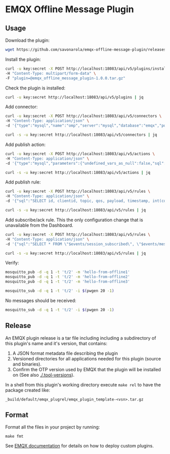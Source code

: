 # EMQX Offline Message Plugin

## Usage

Download the plugin:

```bash
wget https://github.com/savonarola/emqx-offline-message-plugin/releases/download/v0.0.4/emqx_offline_message_plugin-1.0.0.tar.gz
```

Install the plugin:

```bash
curl -u key:secret -X POST http://localhost:18083/api/v5/plugins/install \
-H "Content-Type: multipart/form-data" \
-F "plugin=@emqx_offline_message_plugin-1.0.0.tar.gz"
```

Check the plugin is installed:

```bash
curl -u key:secret http://localhost:18083/api/v5/plugins | jq
```

Add connector:

```bash
curl -u key:secret -X POST http://localhost:18083/api/v5/connectors \
-H "Content-Type: application/json" \
-d '{"type":"mysql","name":"omp","server":"mysql","database":"emqx","pool_size":8,"username":"emqx","password":"public","resource_opts":{"start_timeout":"5s","health_check_interval":"15s"}}'

curl -s -u key:secret http://localhost:18083/api/v5/connectors | jq
```

Add publish action:

```bash
curl -u key:secret -X POST http://localhost:18083/api/v5/actions \
-H "Content-Type: application/json" \
-d '{"type":"mysql","parameters":{"undefined_vars_as_null":false,"sql":"insert into mqtt_msg(msgid, sender, topic, qos, retain, payload, arrived) values(${id}, ${clientid}, ${topic}, ${qos}, ${retain}, ${payload}, FROM_UNIXTIME(${timestamp}/1000))"},"name":"omp_publish_action","enable":true,"connector":"omp"}'

curl -s -u key:secret http://localhost:18083/api/v5/actions | jq
```

Add publish rule:

```bash
curl -u key:secret -X POST http://localhost:18083/api/v5/rules \
-H "Content-Type: application/json" \
-d '{"sql":"SELECT id, clientid, topic, qos, payload, timestamp, int(coalesce(flags.retain, 0)) as retain FROM \"t/#\" WHERE qos = 1 or qos = 2","name":"omp_publish_rule","description":"Offline Message Plugin Publish Action","actions":["mysql:omp_publish_action"]}'

curl -s -u key:secret http://localhost:18083/api/v5/rules | jq
```

Add subscribe/ack rule.
This the only configuration change that is unavailable from the Dashboard.

```bash
curl -u key:secret -X POST http://localhost:18083/api/v5/rules \
-H "Content-Type: application/json" \
-d '{"sql":"SELECT * FROM \"$events/session_subscribed\", \"$events/message_acked\" WHERE topic =~ '"'"'t/#'"'"'","name":"omp_subscribe_ack_rule","description":"Offline Message Plugin Subscribe/Ack Action","actions":[{"function":"emqx_omp:action","args":{"opts":{},"connector_name":"mysql:omp"}}]}'

curl -s -u key:secret http://localhost:18083/api/v5/rules | jq
```

Verify:

```bash
mosquitto_pub -d -q 1 -t 't/2' -m 'hello-from-offline1'
mosquitto_pub -d -q 1 -t 't/2' -m 'hello-from-offline2'
mosquitto_pub -d -q 1 -t 't/2' -m 'hello-from-offline3'

mosquitto_sub -d -q 1 -t 't/2' -i $(pwgen 20 -1)
```

No messages should be received:

```bash
mosquitto_sub -d -q 1 -t 't/2' -i $(pwgen 20 -1)
```


## Release

An EMQX plugin release is a tar file including including a subdirectory of this plugin's name and it's version, that contains:

1. A JSON format metadata file describing the plugin
2. Versioned directories for all applications needed for this plugin (source and binaries).
3. Confirm the OTP version used by EMQX that the plugin will be installed on (See also [./.tool-versions](./.tool-versions)).

In a shell from this plugin's working directory execute `make rel` to have the package created like:

```
_build/default/emqx_plugrel/emqx_plugin_template-<vsn>.tar.gz
```
## Format

Format all the files in your project by running:
```
make fmt
```

See [EMQX documentation](https://docs.emqx.com/en/enterprise/v5.0/extensions/plugins.html) for details on how to deploy custom plugins.
